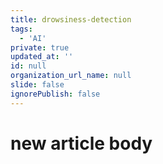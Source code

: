 ```yaml
---
title: drowsiness-detection
tags:
  - 'AI'
private: true
updated_at: ''
id: null
organization_url_name: null
slide: false
ignorePublish: false
---
```

# new article body
